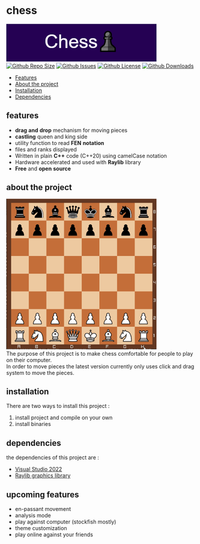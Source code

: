 # chess 
![image info](logo.png) </br>
[![Github Repo Size](https://img.shields.io/github/repo-size/coolpig123/chess)](https://github.com/coolpig123/chess)
[![Github Issues](https://img.shields.io/github/issues-raw/coolpig123/chess)](https://github.com/coolpig123/chess/issues)
[![Github License](https://img.shields.io/github/license/coolpig123/chess)](https://github.com/coolpig123/chess/blob/master/LICENSE.txt)
[![Github Downloads](https://img.shields.io/github/downloads/coolpig123/chess/total)](https://github.com/coolpig123/chess)


- [Features](#features)
- [About the project](#about-the-project)
- [Installation](#installation)
- [Dependencies](#dependencies)
## features
* **drag** **and** **drop** mechanism for moving pieces
* **castling** queen and king side
* utility function to read **FEN** **notation**
* files and ranks displayed
* Written in plain **C++** code (C++20) using camelCase notation
* Hardware accelerated and used with **Raylib** library
* **Free** and **open** **source**
## about the project
![Alt Text](Animation.gif) </br>
The purpose of this project is to make chess comfortable for people to play on their computer. </br>
In order to move pieces the latest version currently only uses click and drag system to move the pieces. </br>
## installation
There are two ways to install this project :
1. install project and compile on your own
2. install binaries
## dependencies
the dependencies of this project are :
* [Visual Studio 2022](https://visualstudio.microsoft.com/vs/)
* [Raylib graphics library](https://www.raylib.com/)
## upcoming features
* en-passant movement
* analysis mode
* play against computer (stockfish mostly)
* theme customization
* play online against your friends
